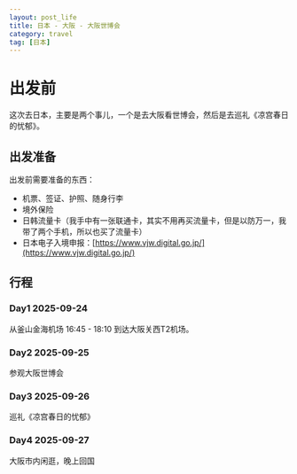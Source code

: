 ```yaml
---
layout: post_life
title: 日本 - 大阪 - 大阪世博会
category: travel
tag: [日本]
---
```


# 出发前

这次去日本，主要是两个事儿，一个是去大阪看世博会，然后是去巡礼《凉宫春日的忧郁》。

## 出发准备

出发前需要准备的东西：
- 机票、签证、护照、随身行李
- 境外保险
- 日韩流量卡（我手中有一张联通卡，其实不用再买流量卡，但是以防万一，我带了两个手机，所以也买了流量卡）
- 日本电子入境申报：[https://www.vjw.digital.go.jp/](https://www.vjw.digital.go.jp/)

## 行程

### Day1 2025-09-24
从釜山金海机场 16:45 - 18:10 到达大阪关西T2机场。

### Day2 2025-09-25
参观大阪世博会

### Day3 2025-09-26
巡礼《凉宫春日的忧郁》

### Day4 2025-09-27
大阪市内闲逛，晚上回国
